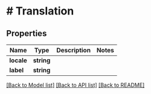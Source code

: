 # # Translation

## Properties

Name | Type | Description | Notes
------------ | ------------- | ------------- | -------------
**locale** | **string** |  |
**label** | **string** |  |

[[Back to Model list]](../../README.md#models) [[Back to API list]](../../README.md#endpoints) [[Back to README]](../../README.md)
